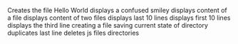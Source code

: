 Creates the file Hello World
displays a confused smiley
displays content of a file
displays content of two files
displays last 10 lines
displays first 10 lines
displays the third line
creating a file
saving current state of directory
duplicates last line
deletes js files
directories
